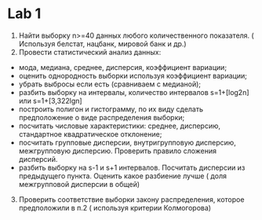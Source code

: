 # Lab 1
1. Найти выборку n>=40 данных любого количественного показателя. ( Используя белстат, нацбанк, мировой банк и др.)
2. Провести статистический анализ данных:
- мода, медиана, среднее, дисперсия, коэффициент вариации;
- оценить однородность выборки используя коэффициент вариации;
- убрать выбросы если есть (сравниваем с медианой);
- разбить выборку на интервалы, количество интервалов s=1+[log2n] или s=1+[3,322lgn]
- построить полигон и гистограмму, по их виду сделать предположение о виде распределения выборки;
- посчитать числовые характеристики: среднее, дисперсию, стандартное квадратическое отклонение;
- посчитать групповые дисперсии, внутригрупповую дисперсию, межгрупповую дисперсию. Проверить правило сложения дисперсий.
- разбить выборку на s-1 и s+1 интервалов. Посчитать дисперсии из предыдущего пункта. Оценить какое разбиение лучше 
( доля межгрупповой дисперсии в общей)
3. Проверить соответствие выборки закону распределения, которое предположили в п.2 ( используя критерии Колмогорова)